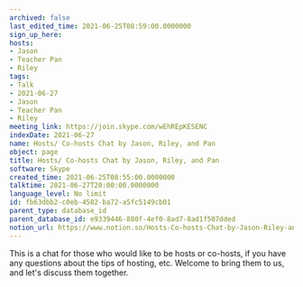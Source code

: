 ```yaml
---
archived: false
last_edited_time: 2021-06-25T08:59:00.0000000
sign_up_here: 
hosts:
- Jason
- Teacher Pan
- Riley
tags:
- Talk
- 2021-06-27
- Jason
- Teacher Pan
- Riley
meeting_link: https://join.skype.com/wEhREpKESENC
indexDate: 2021-06-27
name: Hosts/ Co-hosts Chat by Jason, Riley, and Pan
object: page
title: Hosts/ Co-hosts Chat by Jason, Riley, and Pan
software: Skype
created_time: 2021-06-25T08:55:00.0000000
talktime: 2021-06-27T20:00:00.0000000
language_level: No limit
id: fb63dbb2-c0eb-4582-ba72-a5fc5149cb01
parent_type: database_id
parent_database_id: e9339446-880f-4ef0-8ad7-8ad1f507dded
notion_url: https://www.notion.so/Hosts-Co-hosts-Chat-by-Jason-Riley-and-Pan-fb63dbb2c0eb4582ba72a5fc5149cb01
---
```


This is a chat for those who would like to be hosts or co-hosts, if you have any questions about the tips of hosting, etc. Welcome to bring them to us, and let's discuss them together.

